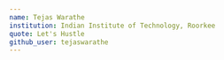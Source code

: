 ```yaml
---
name: Tejas Warathe 
institution: Indian Institute of Technology, Roorkee
quote: Let's Hustle
github_user: tejaswarathe
---
```

